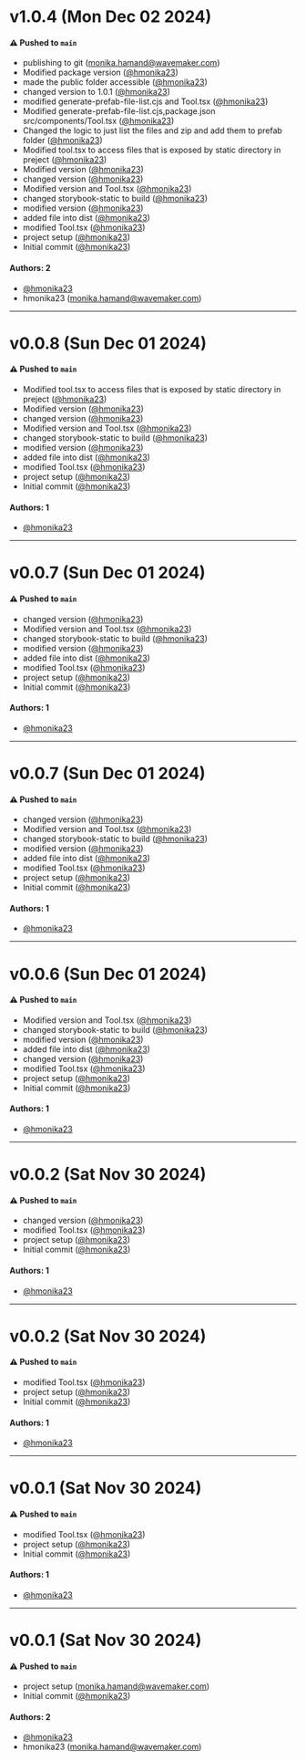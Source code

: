 # v1.0.4 (Mon Dec 02 2024)

#### ⚠️ Pushed to `main`

- publishing to git (monika.hamand@wavemaker.com)
- Modified package version ([@hmonika23](https://github.com/hmonika23))
- made the public folder accessible ([@hmonika23](https://github.com/hmonika23))
- changed version to 1.0.1 ([@hmonika23](https://github.com/hmonika23))
- modified generate-prefab-file-list.cjs and Tool.tsx ([@hmonika23](https://github.com/hmonika23))
- Modified generate-prefab-file-list.cjs,package.json src/components/Tool.tsx ([@hmonika23](https://github.com/hmonika23))
- Changed the logic to just list the files and zip and add them to prefab folder ([@hmonika23](https://github.com/hmonika23))
- Modified tool.tsx to access files that is exposed by static directory in preject ([@hmonika23](https://github.com/hmonika23))
- Modified version ([@hmonika23](https://github.com/hmonika23))
- changed version ([@hmonika23](https://github.com/hmonika23))
- Modified version and Tool.tsx ([@hmonika23](https://github.com/hmonika23))
- changed storybook-static to build ([@hmonika23](https://github.com/hmonika23))
- modified version ([@hmonika23](https://github.com/hmonika23))
- added file into dist ([@hmonika23](https://github.com/hmonika23))
- modified Tool.tsx ([@hmonika23](https://github.com/hmonika23))
- project setup ([@hmonika23](https://github.com/hmonika23))
- Initial commit ([@hmonika23](https://github.com/hmonika23))

#### Authors: 2

- [@hmonika23](https://github.com/hmonika23)
- hmonika23 (monika.hamand@wavemaker.com)

---

# v0.0.8 (Sun Dec 01 2024)

#### ⚠️ Pushed to `main`

- Modified tool.tsx to access files that is exposed by static directory in preject ([@hmonika23](https://github.com/hmonika23))
- Modified version ([@hmonika23](https://github.com/hmonika23))
- changed version ([@hmonika23](https://github.com/hmonika23))
- Modified version and Tool.tsx ([@hmonika23](https://github.com/hmonika23))
- changed storybook-static to build ([@hmonika23](https://github.com/hmonika23))
- modified version ([@hmonika23](https://github.com/hmonika23))
- added file into dist ([@hmonika23](https://github.com/hmonika23))
- modified Tool.tsx ([@hmonika23](https://github.com/hmonika23))
- project setup ([@hmonika23](https://github.com/hmonika23))
- Initial commit ([@hmonika23](https://github.com/hmonika23))

#### Authors: 1

- [@hmonika23](https://github.com/hmonika23)

---

# v0.0.7 (Sun Dec 01 2024)

#### ⚠️ Pushed to `main`

- changed version ([@hmonika23](https://github.com/hmonika23))
- Modified version and Tool.tsx ([@hmonika23](https://github.com/hmonika23))
- changed storybook-static to build ([@hmonika23](https://github.com/hmonika23))
- modified version ([@hmonika23](https://github.com/hmonika23))
- added file into dist ([@hmonika23](https://github.com/hmonika23))
- modified Tool.tsx ([@hmonika23](https://github.com/hmonika23))
- project setup ([@hmonika23](https://github.com/hmonika23))
- Initial commit ([@hmonika23](https://github.com/hmonika23))

#### Authors: 1

- [@hmonika23](https://github.com/hmonika23)

---

# v0.0.7 (Sun Dec 01 2024)

#### ⚠️ Pushed to `main`

- changed version ([@hmonika23](https://github.com/hmonika23))
- Modified version and Tool.tsx ([@hmonika23](https://github.com/hmonika23))
- changed storybook-static to build ([@hmonika23](https://github.com/hmonika23))
- modified version ([@hmonika23](https://github.com/hmonika23))
- added file into dist ([@hmonika23](https://github.com/hmonika23))
- modified Tool.tsx ([@hmonika23](https://github.com/hmonika23))
- project setup ([@hmonika23](https://github.com/hmonika23))
- Initial commit ([@hmonika23](https://github.com/hmonika23))

#### Authors: 1

- [@hmonika23](https://github.com/hmonika23)

---

# v0.0.6 (Sun Dec 01 2024)

#### ⚠️ Pushed to `main`

- Modified version and Tool.tsx ([@hmonika23](https://github.com/hmonika23))
- changed storybook-static to build ([@hmonika23](https://github.com/hmonika23))
- modified version ([@hmonika23](https://github.com/hmonika23))
- added file into dist ([@hmonika23](https://github.com/hmonika23))
- changed version ([@hmonika23](https://github.com/hmonika23))
- modified Tool.tsx ([@hmonika23](https://github.com/hmonika23))
- project setup ([@hmonika23](https://github.com/hmonika23))
- Initial commit ([@hmonika23](https://github.com/hmonika23))

#### Authors: 1

- [@hmonika23](https://github.com/hmonika23)

---

# v0.0.2 (Sat Nov 30 2024)

#### ⚠️ Pushed to `main`

- changed version ([@hmonika23](https://github.com/hmonika23))
- modified Tool.tsx ([@hmonika23](https://github.com/hmonika23))
- project setup ([@hmonika23](https://github.com/hmonika23))
- Initial commit ([@hmonika23](https://github.com/hmonika23))

#### Authors: 1

- [@hmonika23](https://github.com/hmonika23)

---

# v0.0.2 (Sat Nov 30 2024)

#### ⚠️ Pushed to `main`

- modified Tool.tsx ([@hmonika23](https://github.com/hmonika23))
- project setup ([@hmonika23](https://github.com/hmonika23))
- Initial commit ([@hmonika23](https://github.com/hmonika23))

#### Authors: 1

- [@hmonika23](https://github.com/hmonika23)

---

# v0.0.1 (Sat Nov 30 2024)

#### ⚠️ Pushed to `main`

- modified Tool.tsx ([@hmonika23](https://github.com/hmonika23))
- project setup ([@hmonika23](https://github.com/hmonika23))
- Initial commit ([@hmonika23](https://github.com/hmonika23))

#### Authors: 1

- [@hmonika23](https://github.com/hmonika23)

---

# v0.0.1 (Sat Nov 30 2024)

#### ⚠️ Pushed to `main`

- project setup (monika.hamand@wavemaker.com)
- Initial commit ([@hmonika23](https://github.com/hmonika23))

#### Authors: 2

- [@hmonika23](https://github.com/hmonika23)
- hmonika23 (monika.hamand@wavemaker.com)
